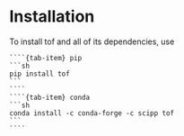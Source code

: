 # Installation

To install tof and all of its dependencies, use

`````{tab-set}
````{tab-item} pip
```sh
pip install tof
```
````
````{tab-item} conda
```sh
conda install -c conda-forge -c scipp tof
```
````
`````
